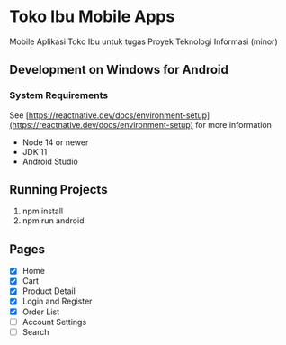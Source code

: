 # Toko Ibu Mobile Apps
Mobile Aplikasi Toko Ibu untuk tugas Proyek Teknologi Informasi (minor)

## Development on Windows for Android
### System Requirements
See [https://reactnative.dev/docs/environment-setup](https://reactnative.dev/docs/environment-setup) for more information
- Node 14 or newer
- JDK 11
- Android Studio

## Running Projects
1. npm install
2. npm run android

## Pages
- [x] Home
- [x] Cart
- [x] Product Detail
- [x] Login and Register
- [x] Order List
- [ ] Account Settings
- [ ] Search